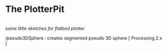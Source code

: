 <h1>The PlotterPit</h1><br>
<i>some little sketches for flatbed plotter</i>

/pseudo3DSphere : creates segmented pseudo 3D sphere [ Processing 2.x ]
